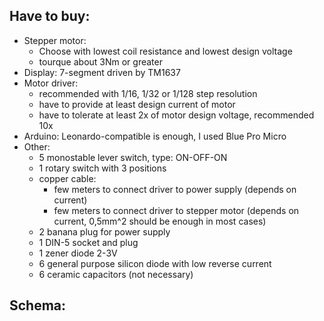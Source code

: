 
## Have to buy: ##

* Stepper motor: 
  * Choose with lowest coil resistance and lowest design voltage
  * tourque about 3Nm or greater
* Display: 7-segment driven by TM1637
* Motor driver:
  * recommended with 1/16, 1/32 or 1/128 step resolution
  * have to provide at least design current of motor
  * have to tolerate at least 2x of motor design voltage, recommended 10x
* Arduino: Leonardo-compatible is enough, I used Blue Pro Micro
* Other:
  * 5 monostable lever switch, type: ON-OFF-ON
  * 1 rotary switch with 3 positions
  * copper cable:
    * few meters to connect driver to power supply (depends on current)
    * few meters to connect driver to stepper motor (depends on current, 0,5mm^2 should be enough in most cases)
  * 2 banana plug for power supply
  * 1 DIN-5 socket and plug
  * 1 zener diode 2-3V
  * 6 general purpose silicon diode with low reverse current
  * 6 ceramic capacitors (not necessary)

## Schema: ##

